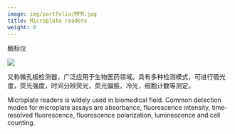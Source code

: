 ```yaml
---
image: img/portfolio/MPR.jpg
title: Microplate readers
weight: 0
---
```


酶标仪

<!--more-->

![](../../img/portfolio/MPR.jpg)

又称微孔板检测器，广泛应用于生物医药领域。具有多种检测模式，可进行吸光度，荧光强度，时间分辨荧光，荧光偏振，冷光，细胞计数等测定。
Microplate readers is widely used in biomedical field. Common detection modes for microplate assays are absorbance, fluorescence intensity, time-resolved fluorescence, fluorescence polarization, luminescence and cell counting.
